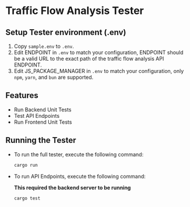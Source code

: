 # Traffic Flow Analysis Tester

## Setup Tester environment (.env)
1. Copy `sample.env` to `.env`.
2. Edit ENDPOINT in `.env` to match your configuration, ENDPOINT should be a valid URL to the exact path of the traffic flow analysis API ENDPOINT. 
3. Edit JS_PACKAGE_MANAGER in `.env` to match your configuration, only `npm`, `yarn`, and `bun` are supported.

## Features

- Run Backend Unit Tests
- Test API Endpoints
- Run Frontend Unit Tests

## Running the Tester

* To run the full tester, execute the following command:

  ```sh
  cargo run
  ```

* To run API Endpoints, execute the following command:

  **This required the backend server to be running**

  ```sh
  cargo test
  ```
